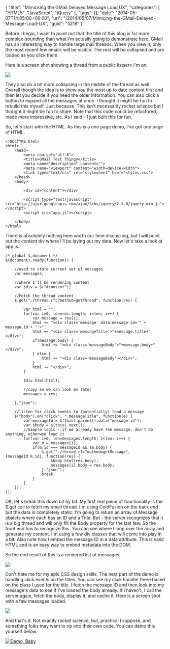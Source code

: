 {
	"title": "Mimicking the GMail Delayed Message Load UX",
	"categories": [
		"HTML5",
		"JavaScript",
		"jQuery"
	],
	"tags": [],
	"date": "2014-05-07T14:05:00+06:00",
	"url": "/2014/05/07/Mimicing-the-GMail-Delayed-Message-Load-UX",
	"guid": "5218"
}

<p>
Before I begin, I want to point out that the title of this blog is far more complex-sounding than what I'm actually going to demonstrate here. GMail has an interesting way to handle large mail threads. When you view it, only the most recent few emails will be visible. The rest will be collapsed and are loaded as you click them.
</p>
<!--more-->
<p>
Here is a screen shot showing a thread from a public listserv I'm on.
</p>

<p>
<img src="https://static.raymondcamden.com/images/s113.png" />
</p>

<p>
They also do a bit more collapsing in the middle of the thread as well. Overall though the idea is to show you the most up to date content first and then let you decide if you need the older information. You can also click a button to expand all the messages at once. I thought it might be fun to rebuild this myself. Just because. This isn't necessarily rocket science but I thought it might be fun to share. Note that this code could be refactored, made more impressive, etc. As I said - I just built this for fun.
</p>

<p>
So, let's start with the HTML. As this is a one page demo, I've got one page of HTML.
</p>

<pre><code class="language-markup">&lt;!DOCTYPE html&gt;
&lt;html&gt;
	&lt;head&gt;
		&lt;meta charset=&quot;utf-8&quot;&gt;
		&lt;title&gt;GMail Test Thingy&lt;&#x2F;title&gt;
		&lt;meta name=&quot;description&quot; content=&quot;&quot;&gt;
		&lt;meta name=&quot;viewport&quot; content=&quot;width=device-width&quot;&gt;
		&lt;link type=&quot;text&#x2F;css&quot; rel=&quot;stylesheet&quot; href=&quot;styles.css&quot;&gt;
	&lt;&#x2F;head&gt;
	&lt;body&gt;

		&lt;div id=&quot;content&quot;&gt;&lt;&#x2F;div&gt;
		
		&lt;script type=&quot;text&#x2F;javascript&quot; src=&quot;http:&#x2F;&#x2F;ajax.googleapis.com&#x2F;ajax&#x2F;libs&#x2F;jquery&#x2F;2.1.0&#x2F;jquery.min.js&quot;&gt;&lt;&#x2F;script&gt;
		&lt;script src=&quot;app.js&quot;&gt;&lt;&#x2F;script&gt;

	&lt;&#x2F;body&gt;
&lt;&#x2F;html&gt;
</code></pre>
<p>
There is absolutely nothing here worth our time discussing, but I will point out the content div where I'll be laying out my data. Now let's take a look at app.js.
</p>

<pre><code class="language-javascript">&#x2F;* global $,document *&#x2F;
$(document).ready(function() {
	
	&#x2F;&#x2F;used to store current set of messages
	var messages;
	
	&#x2F;&#x2F;where I&#x27;ll be rendering content
	var $div = $(&quot;#content&quot;);

	&#x2F;&#x2F;Fetch the thread content
	$.get(&quot;.&#x2F;thread.cfc?method=getThread&quot;, function(res) {
	
		var html = &quot;&quot;;
		for(var i=0, len=res.length; i&lt;len; i++) {
			var message = res[i];
			html += &quot;&lt;div class=&#x27;message&#x27; data-message-id=&#x27;&quot; + message.id + &quot;&#x27;&gt;&quot;;
			html += &quot;&lt;div class=&#x27;messageTitle&#x27;&gt;&quot;+message.title+&quot;&lt;&#x2F;div&gt;&quot;;
			if(message.body) {
				html += &quot;&lt;div class=&#x27;messageBody&#x27;&gt;&quot;+message.body+&quot;&lt;&#x2F;div&gt;&quot;;	
			} else {
				html += &quot;&lt;div class=&#x27;messageBody&#x27;&gt;&lt;&#x2F;div&gt;&quot;;	
			}
			html += &quot;&lt;&#x2F;div&gt;&quot;;
		}
		
		$div.html(html);
		
		&#x2F;&#x2F;copy so we can look em later
		messages = res;
		
	},&quot;json&quot;);
	
	&#x2F;&#x2F;listen for click events to (potentially) load a message
	$(&quot;body&quot;).on(&quot;click&quot;, &quot;.messageTitle&quot;, function(e) {
		var messageId = $(this).parent().data(&quot;message-id&quot;);
		var $body = $(this).next();
		&#x2F;&#x2F;Simple logic - if we already have the message, don&#x27;t do anything, otherwse load it
		for(var i=0, len=messages.length; i&lt;len; i++) {
			var m = messages[i];
			if(m.id === messageId &amp;&amp; !m.body) {
				$.get(&quot;.&#x2F;thread.cfc?method=getMessage&quot;, {messageId:m.id}, function(res) {
					$body.html(res.body);
					messages[i].body = res.body;
				},&quot;json&quot;);
				break;
			}
		}
	});
});</code></pre>

<p>
OK, let's break this down bit by bit. My first real piece of functionality is the $.get call to fetch my email thread. I'm using ColdFusion on the back end but the data is completely static. I'm going to return an array of Message objects where each has an ID and a Title. But - the server recognizes that it is a big thread and will only fill the Body property for the last few. So the front end has to recognize this. You can see where I loop over the array and generate my content. I'm using a few div classes that will come into play in a bit. Also note how I embed the message ID in a data attribute. This is valid HTML and is an easy way to embed metadata into the DOM.
</p>

<p>
So the end result of this is a rendered list of messages:
</p>

<p>
<img src="https://static.raymondcamden.com/images/Screen Shot 2014-05-07 at 13.03.46.png" />
</p>

<p>
Don't hate me for my epic CSS design skills. The next part of the demo is handling click events on the titles. You can see my click handler there based on the class I used for the title. I fetch the message ID and then look into my message's data to see if I've loaded the body already. If I haven't, I call the server again, fetch the body, display it, and cache it.  Here is a screen shot with a few messages loaded.
</p>

<p>
<img src="https://static.raymondcamden.com/images/Screen Shot 2014-05-07 at 13.06.07.png" />
</p>

<p>
And that's it. Not exactly rocket science, but, practical I suppose, and something folks may want to rip into their own code. You can demo this yourself below.
</p>

<p>
<a href="http://www.raymondcamden.com/demos/2014/may/7/test.html"><img src="https://static.raymondcamden.com/images/icon_128.png" title="Demo, Baby" border="0"></a>   
</p>